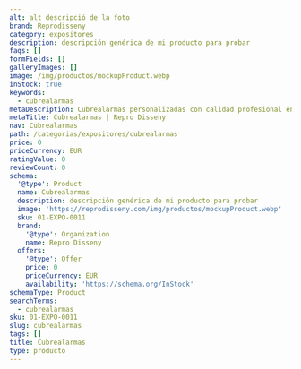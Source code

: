 ```yaml
---
alt: alt descripció de la foto
brand: Reprodisseny
category: expositores
description: descripción genérica de mi producto para probar
faqs: []
formFields: []
galleryImages: []
image: /img/productos/mockupProduct.webp
inStock: true
keywords:
  - cubrealarmas
metaDescription: Cubrealarmas personalizadas con calidad profesional en Cataluña.
metaTitle: Cubrealarmas | Repro Disseny
nav: Cubrealarmas
path: /categorias/expositores/cubrealarmas
price: 0
priceCurrency: EUR
ratingValue: 0
reviewCount: 0
schema:
  '@type': Product
  name: Cubrealarmas
  description: descripción genérica de mi producto para probar
  image: 'https://reprodisseny.com/img/productos/mockupProduct.webp'
  sku: 01-EXPO-0011
  brand:
    '@type': Organization
    name: Repro Disseny
  offers:
    '@type': Offer
    price: 0
    priceCurrency: EUR
    availability: 'https://schema.org/InStock'
schemaType: Product
searchTerms:
  - cubrealarmas
sku: 01-EXPO-0011
slug: cubrealarmas
tags: []
title: Cubrealarmas
type: producto
---
```


